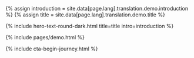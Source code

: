 {% assign introduction = site.data[page.lang].translation.demo.introduction %}
{% assign title = site.data[page.lang].translation.demo.title %}

{% include hero-text-round-dark.html title=title intro=introduction %}

{% include pages/demo.html %}

{% include cta-begin-journey.html %}
